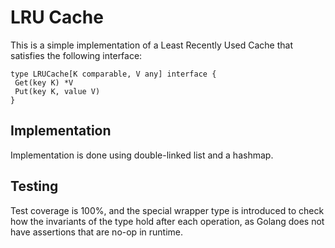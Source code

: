 # LRU Cache

This is a simple implementation of a Least Recently Used Cache
that satisfies the following interface:

```golang
type LRUCache[K comparable, V any] interface {
 Get(key K) *V
 Put(key K, value V)
}
```

## Implementation

Implementation is done using double-linked list and a hashmap.

## Testing

Test coverage is 100%, and the special wrapper type is introduced to check
how the invariants of the type hold after each operation,
as Golang does not have assertions that are no-op in runtime.
